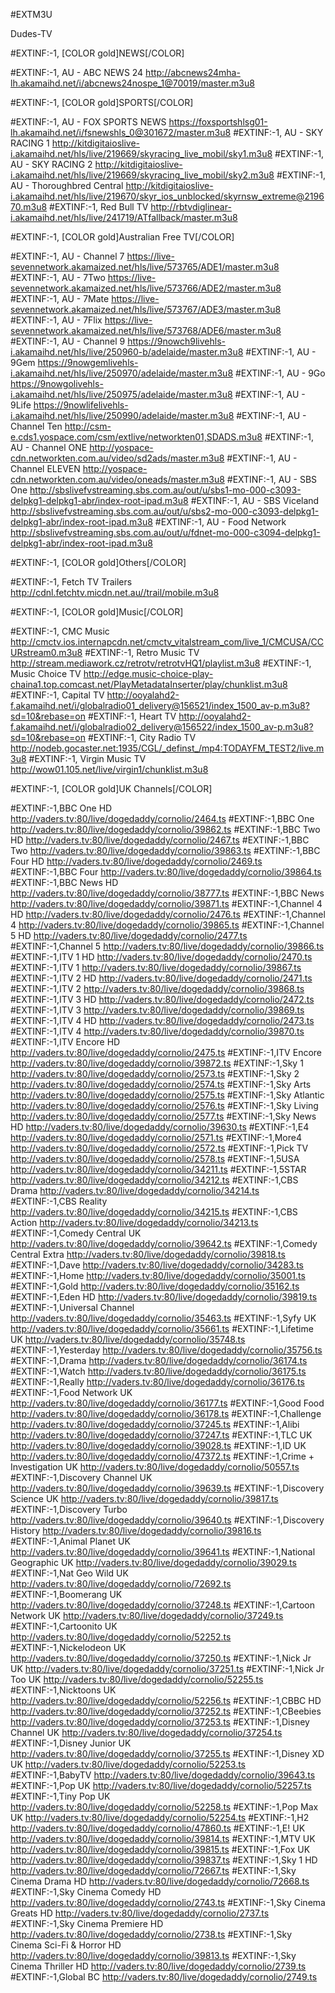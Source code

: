 #EXTM3U

Dudes-TV

#EXTINF:-1, [COLOR gold]NEWS[/COLOR]

#EXTINF:-1, AU - ABC NEWS 24
http://abcnews24mha-lh.akamaihd.net/i/abcnews24nospe_1@70019/master.m3u8

#EXTINF:-1, [COLOR gold]SPORTS[/COLOR]

#EXTINF:-1, AU - FOX SPORTS NEWS 
https://foxsportshlsg01-lh.akamaihd.net/i/fsnewshls_0@301672/master.m3u8
#EXTINF:-1, AU - SKY RACING 1
http://kitdigitaioslive-i.akamaihd.net/hls/live/219669/skyracing_live_mobil/sky1.m3u8
#EXTINF:-1, AU - SKY RACING 2
http://kitdigitaioslive-i.akamaihd.net/hls/live/219669/skyracing_live_mobil/sky2.m3u8
#EXTINF:-1, AU - Thoroughbred Central
http://kitdigitaioslive-i.akamaihd.net/hls/live/219670/skyr_ios_unblocked/skyrnsw_extreme@219670.m3u8
#EXTINF:-1, Red Bull TV
http://rbtvdiglinear-i.akamaihd.net/hls/live/241719/ATfallback/master.m3u8

#EXTINF:-1, [COLOR gold]Australian Free TV[/COLOR]

#EXTINF:-1, AU - Channel 7
https://live-sevennetwork.akamaized.net/hls/live/573765/ADE1/master.m3u8
#EXTINF:-1, AU - 7Two
https://live-sevennetwork.akamaized.net/hls/live/573766/ADE2/master.m3u8
#EXTINF:-1, AU - 7Mate
https://live-sevennetwork.akamaized.net/hls/live/573767/ADE3/master.m3u8
#EXTINF:-1, AU - 7Flix
https://live-sevennetwork.akamaized.net/hls/live/573768/ADE6/master.m3u8
#EXTINF:-1, AU - Channel 9
https://9nowch9livehls-i.akamaihd.net/hls/live/250960-b/adelaide/master.m3u8
#EXTINF:-1, AU - 9Gem
https://9nowgemlivehls-i.akamaihd.net/hls/live/250970/adelaide/master.m3u8
#EXTINF:-1, AU - 9Go
https://9nowgolivehls-i.akamaihd.net/hls/live/250975/adelaide/master.m3u8
#EXTINF:-1, AU - 9Life
https://9nowlifelivehls-i.akamaihd.net/hls/live/250990/adelaide/master.m3u8
#EXTINF:-1, AU - Channel Ten
http://csm-e.cds1.yospace.com/csm/extlive/networkten01,SDADS.m3u8
#EXTINF:-1, AU - Channel ONE
http://yospace-cdn.networkten.com.au/video/sd2ads/master.m3u8
#EXTINF:-1, AU - Channel ELEVEN
http://yospace-cdn.networkten.com.au/video/oneads/master.m3u8
#EXTINF:-1, AU - SBS One
http://sbslivefvstreaming.sbs.com.au/out/u/sbs1-mo-000-c3093-delpkg1-delpkg1-abr/index-root-ipad.m3u8
#EXTINF:-1, AU - SBS Viceland
http://sbslivefvstreaming.sbs.com.au/out/u/sbs2-mo-000-c3093-delpkg1-delpkg1-abr/index-root-ipad.m3u8
#EXTINF:-1, AU - Food Network
http://sbslivefvstreaming.sbs.com.au/out/u/fdnet-mo-000-c3094-delpkg1-delpkg1-abr/index-root-ipad.m3u8

#EXTINF:-1, [COLOR gold]Others[/COLOR]

#EXTINF:-1, Fetch TV Trailers
http://cdnl.fetchtv.micdn.net.au//trail/mobile.m3u8

#EXTINF:-1, [COLOR gold]Music[/COLOR]

#EXTINF:-1, CMC Music
http://cmctv.ios.internapcdn.net/cmctv_vitalstream_com/live_1/CMCUSA/CCURstream0.m3u8
#EXTINF:-1, Retro Music TV
http://stream.mediawork.cz/retrotv/retrotvHQ1/playlist.m3u8
#EXTINF:-1, Music Choice TV
http://edge.music-choice-play-chaina1.top.comcast.net/PlayMetadataInserter/play/chunklist.m3u8
#EXTINF:-1, Capital TV
http://ooyalahd2-f.akamaihd.net/i/globalradio01_delivery@156521/index_1500_av-p.m3u8?sd=10&rebase=on
#EXTINF:-1, Heart TV
http://ooyalahd2-f.akamaihd.net/i/globalradio02_delivery@156522/index_1500_av-p.m3u8?sd=10&rebase=on
#EXTINF:-1, City Radio TV
http://nodeb.gocaster.net:1935/CGL/_definst_/mp4:TODAYFM_TEST2/live.m3u8
#EXTINF:-1, Virgin Music TV
http://wow01.105.net/live/virgin1/chunklist.m3u8

#EXTINF:-1, [COLOR gold]UK Channels[/COLOR]

#EXTINF:-1,BBC One HD
http://vaders.tv:80/live/dogedaddy/cornolio/2464.ts
#EXTINF:-1,BBC One
http://vaders.tv:80/live/dogedaddy/cornolio/39862.ts
#EXTINF:-1,BBC Two HD
http://vaders.tv:80/live/dogedaddy/cornolio/2467.ts
#EXTINF:-1,BBC Two
http://vaders.tv:80/live/dogedaddy/cornolio/39863.ts
#EXTINF:-1,BBC Four HD
http://vaders.tv:80/live/dogedaddy/cornolio/2469.ts
#EXTINF:-1,BBC Four
http://vaders.tv:80/live/dogedaddy/cornolio/39864.ts
#EXTINF:-1,BBC News HD
http://vaders.tv:80/live/dogedaddy/cornolio/38777.ts
#EXTINF:-1,BBC News
http://vaders.tv:80/live/dogedaddy/cornolio/39871.ts
#EXTINF:-1,Channel 4 HD
http://vaders.tv:80/live/dogedaddy/cornolio/2476.ts
#EXTINF:-1,Channel 4
http://vaders.tv:80/live/dogedaddy/cornolio/39865.ts
#EXTINF:-1,Channel 5 HD
http://vaders.tv:80/live/dogedaddy/cornolio/2477.ts
#EXTINF:-1,Channel 5
http://vaders.tv:80/live/dogedaddy/cornolio/39866.ts
#EXTINF:-1,ITV 1 HD
http://vaders.tv:80/live/dogedaddy/cornolio/2470.ts
#EXTINF:-1,ITV 1
http://vaders.tv:80/live/dogedaddy/cornolio/39867.ts
#EXTINF:-1,ITV 2 HD
http://vaders.tv:80/live/dogedaddy/cornolio/2471.ts
#EXTINF:-1,ITV 2
http://vaders.tv:80/live/dogedaddy/cornolio/39868.ts
#EXTINF:-1,ITV 3 HD
http://vaders.tv:80/live/dogedaddy/cornolio/2472.ts
#EXTINF:-1,ITV 3
http://vaders.tv:80/live/dogedaddy/cornolio/39869.ts
#EXTINF:-1,ITV 4 HD
http://vaders.tv:80/live/dogedaddy/cornolio/2473.ts
#EXTINF:-1,ITV 4
http://vaders.tv:80/live/dogedaddy/cornolio/39870.ts
#EXTINF:-1,ITV Encore HD
http://vaders.tv:80/live/dogedaddy/cornolio/2475.ts
#EXTINF:-1,ITV Encore
http://vaders.tv:80/live/dogedaddy/cornolio/39872.ts
#EXTINF:-1,Sky 1
http://vaders.tv:80/live/dogedaddy/cornolio/2573.ts
#EXTINF:-1,Sky 2
http://vaders.tv:80/live/dogedaddy/cornolio/2574.ts
#EXTINF:-1,Sky Arts
http://vaders.tv:80/live/dogedaddy/cornolio/2575.ts
#EXTINF:-1,Sky Atlantic
http://vaders.tv:80/live/dogedaddy/cornolio/2576.ts
#EXTINF:-1,Sky Living
http://vaders.tv:80/live/dogedaddy/cornolio/2577.ts
#EXTINF:-1,Sky News HD
http://vaders.tv:80/live/dogedaddy/cornolio/39630.ts
#EXTINF:-1,E4
http://vaders.tv:80/live/dogedaddy/cornolio/2571.ts
#EXTINF:-1,More4
http://vaders.tv:80/live/dogedaddy/cornolio/2572.ts
#EXTINF:-1,Pick TV
http://vaders.tv:80/live/dogedaddy/cornolio/2578.ts
#EXTINF:-1,5USA
http://vaders.tv:80/live/dogedaddy/cornolio/34211.ts
#EXTINF:-1,5STAR
http://vaders.tv:80/live/dogedaddy/cornolio/34212.ts
#EXTINF:-1,CBS Drama
http://vaders.tv:80/live/dogedaddy/cornolio/34214.ts
#EXTINF:-1,CBS Reality
http://vaders.tv:80/live/dogedaddy/cornolio/34215.ts
#EXTINF:-1,CBS Action
http://vaders.tv:80/live/dogedaddy/cornolio/34213.ts
#EXTINF:-1,Comedy Central UK
http://vaders.tv:80/live/dogedaddy/cornolio/39642.ts
#EXTINF:-1,Comedy Central Extra
http://vaders.tv:80/live/dogedaddy/cornolio/39818.ts
#EXTINF:-1,Dave
http://vaders.tv:80/live/dogedaddy/cornolio/34283.ts
#EXTINF:-1,Home
http://vaders.tv:80/live/dogedaddy/cornolio/35001.ts
#EXTINF:-1,Gold
http://vaders.tv:80/live/dogedaddy/cornolio/35162.ts
#EXTINF:-1,Eden HD
http://vaders.tv:80/live/dogedaddy/cornolio/39819.ts
#EXTINF:-1,Universal Channel
http://vaders.tv:80/live/dogedaddy/cornolio/35463.ts
#EXTINF:-1,Syfy UK
http://vaders.tv:80/live/dogedaddy/cornolio/35661.ts
#EXTINF:-1,Lifetime UK
http://vaders.tv:80/live/dogedaddy/cornolio/35748.ts
#EXTINF:-1,Yesterday
http://vaders.tv:80/live/dogedaddy/cornolio/35756.ts
#EXTINF:-1,Drama
http://vaders.tv:80/live/dogedaddy/cornolio/36174.ts
#EXTINF:-1,Watch
http://vaders.tv:80/live/dogedaddy/cornolio/36175.ts
#EXTINF:-1,Really
http://vaders.tv:80/live/dogedaddy/cornolio/36176.ts
#EXTINF:-1,Food Network UK
http://vaders.tv:80/live/dogedaddy/cornolio/36177.ts
#EXTINF:-1,Good Food
http://vaders.tv:80/live/dogedaddy/cornolio/36178.ts
#EXTINF:-1,Challenge
http://vaders.tv:80/live/dogedaddy/cornolio/37245.ts
#EXTINF:-1,Alibi
http://vaders.tv:80/live/dogedaddy/cornolio/37247.ts
#EXTINF:-1,TLC UK
http://vaders.tv:80/live/dogedaddy/cornolio/39028.ts
#EXTINF:-1,ID UK
http://vaders.tv:80/live/dogedaddy/cornolio/47372.ts
#EXTINF:-1,Crime + Investigation UK
http://vaders.tv:80/live/dogedaddy/cornolio/50557.ts
#EXTINF:-1,Discovery Channel UK
http://vaders.tv:80/live/dogedaddy/cornolio/39639.ts
#EXTINF:-1,Discovery Science UK
http://vaders.tv:80/live/dogedaddy/cornolio/39817.ts
#EXTINF:-1,Discovery Turbo
http://vaders.tv:80/live/dogedaddy/cornolio/39640.ts
#EXTINF:-1,Discovery History
http://vaders.tv:80/live/dogedaddy/cornolio/39816.ts
#EXTINF:-1,Animal Planet UK
http://vaders.tv:80/live/dogedaddy/cornolio/39641.ts
#EXTINF:-1,National Geographic UK
http://vaders.tv:80/live/dogedaddy/cornolio/39029.ts
#EXTINF:-1,Nat Geo Wild UK
http://vaders.tv:80/live/dogedaddy/cornolio/72692.ts
#EXTINF:-1,Boomerang UK
http://vaders.tv:80/live/dogedaddy/cornolio/37248.ts
#EXTINF:-1,Cartoon Network UK
http://vaders.tv:80/live/dogedaddy/cornolio/37249.ts
#EXTINF:-1,Cartoonito UK
http://vaders.tv:80/live/dogedaddy/cornolio/52252.ts
#EXTINF:-1,Nickelodeon UK
http://vaders.tv:80/live/dogedaddy/cornolio/37250.ts
#EXTINF:-1,Nick Jr UK
http://vaders.tv:80/live/dogedaddy/cornolio/37251.ts
#EXTINF:-1,Nick Jr Too UK
http://vaders.tv:80/live/dogedaddy/cornolio/52255.ts
#EXTINF:-1,Nicktoons UK
http://vaders.tv:80/live/dogedaddy/cornolio/52256.ts
#EXTINF:-1,CBBC HD
http://vaders.tv:80/live/dogedaddy/cornolio/37252.ts
#EXTINF:-1,CBeebies
http://vaders.tv:80/live/dogedaddy/cornolio/37253.ts
#EXTINF:-1,Disney Channel UK
http://vaders.tv:80/live/dogedaddy/cornolio/37254.ts
#EXTINF:-1,Disney Junior UK
http://vaders.tv:80/live/dogedaddy/cornolio/37255.ts
#EXTINF:-1,Disney XD UK
http://vaders.tv:80/live/dogedaddy/cornolio/52253.ts
#EXTINF:-1,BabyTV
http://vaders.tv:80/live/dogedaddy/cornolio/39643.ts
#EXTINF:-1,Pop UK
http://vaders.tv:80/live/dogedaddy/cornolio/52257.ts
#EXTINF:-1,Tiny Pop UK
http://vaders.tv:80/live/dogedaddy/cornolio/52258.ts
#EXTINF:-1,Pop Max UK
http://vaders.tv:80/live/dogedaddy/cornolio/52254.ts
#EXTINF:-1,H2
http://vaders.tv:80/live/dogedaddy/cornolio/47860.ts
#EXTINF:-1,E! UK
http://vaders.tv:80/live/dogedaddy/cornolio/39814.ts
#EXTINF:-1,MTV UK
http://vaders.tv:80/live/dogedaddy/cornolio/39815.ts
#EXTINF:-1,Fox UK
http://vaders.tv:80/live/dogedaddy/cornolio/39837.ts
#EXTINF:-1,Sky 1 HD
http://vaders.tv:80/live/dogedaddy/cornolio/72667.ts
#EXTINF:-1,Sky Cinema Drama HD
http://vaders.tv:80/live/dogedaddy/cornolio/72668.ts
#EXTINF:-1,Sky Cinema Comedy HD
http://vaders.tv:80/live/dogedaddy/cornolio/2743.ts
#EXTINF:-1,Sky Cinema Greats HD
http://vaders.tv:80/live/dogedaddy/cornolio/2737.ts
#EXTINF:-1,Sky Cinema Premiere HD
http://vaders.tv:80/live/dogedaddy/cornolio/2738.ts
#EXTINF:-1,Sky Cinema Sci-Fi & Horror HD
http://vaders.tv:80/live/dogedaddy/cornolio/39813.ts
#EXTINF:-1,Sky Cinema Thriller HD
http://vaders.tv:80/live/dogedaddy/cornolio/2739.ts
#EXTINF:-1,Global BC
http://vaders.tv:80/live/dogedaddy/cornolio/2749.ts





